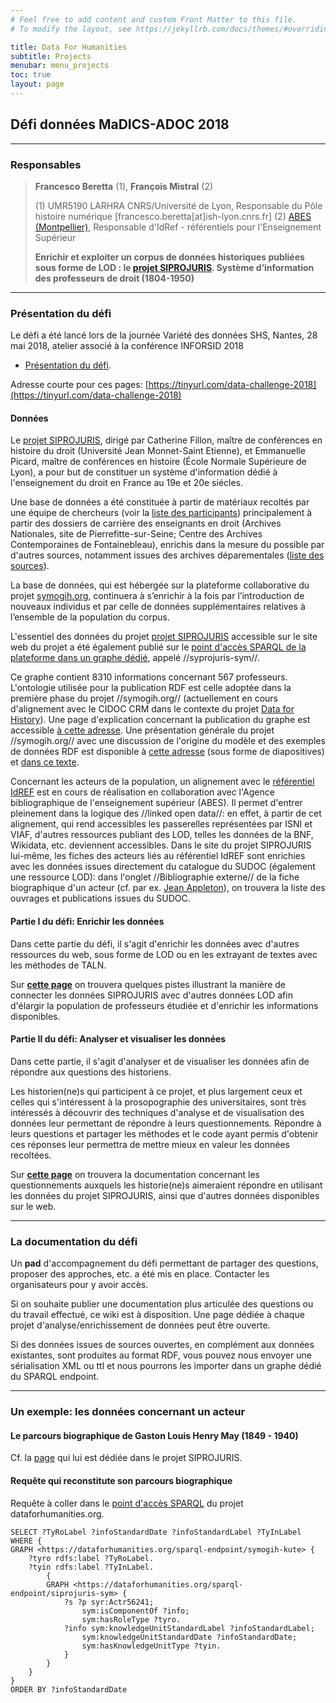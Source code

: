 ```yaml
---
# Feel free to add content and custom Front Matter to this file.
# To modify the layout, see https://jekyllrb.com/docs/themes/#overriding-theme-defaults

title: Data For Humanities
subtitle: Projects
menubar: menu_projects
toc: true
layout: page
---
```


## Défi données MaDICS-ADOC 2018

------------------------------------------

### Responsables

> **Francesco Beretta** (1), **François Mistral** (2)
>
> (1) UMR5190 LARHRA CNRS/Université de Lyon, Responsable du Pôle histoire numérique [francesco.beretta[at]ish-lyon.cnrs.fr]    (2) [ABES (Montpellier)](http://www.abes.fr/), Responsable d'IdRef - référentiels pour l'Enseignement Supérieur
>
> __Enrichir et exploiter un corpus de données historiques publiées sous forme de LOD : le [projet SIPROJURIS](http://siprojuris.symogih.org). Système d’information des professeurs de droit (1804-1950)__

------------------------------------------

### Présentation du défi

Le défi a été lancé lors de la journée Variété des données SHS, Nantes, 28 mai 2018, atelier associé à la conférence INFORSID 2018

* [Présentation du défi](http://eric.univ-lyon2.fr/adoc#).

Adresse courte pour ces pages: [https://tinyurl.com/data-challenge-2018](https://tinyurl.com/data-challenge-2018)

#### Données

Le [projet SIPROJURIS](http://siprojuris.symogih.org/), dirigé par Catherine Fillon, maître de conférences en histoire du droit (Université Jean Monnet-Saint Etienne), et Emmanuelle Picard, maître de conférences en histoire (École Normale Supérieure de Lyon), a pour but de constituer un système d'information dédié à l'enseignement du droit en France au 19e et 20e siécles.

Une base de données a été constituée à partir de matériaux recoltés par une équipe de chercheurs (voir la [liste des participants](http://siprojuris.symogih.org/siprojuris/contributeurs)) principalement à partir des dossiers de carrière des enseignants en droit (Archives Nationales, site de Pierrefitte-sur-Seine; Centre des Archives Contemporaines de Fontainebleau), enrichis dans la mesure du possible par d'autres sources, notamment issues des archives déparementales ([liste des sources](http://siprojuris.symogih.org/siprojuris/sources-depouillees)).

La base de données, qui est hébergée sur la plateforme collaborative du projet [symogih.org](http://symogih.org), continuera à s’enrichir à la fois par l’introduction de nouveaux individus et par celle de données supplémentaires relatives à l’ensemble de la population du corpus. 

L'essentiel des données du projet [projet SIPROJURIS](http://siprojuris.symogih.org/) accessible sur le site web du projet a été également publié sur le [point d'accès SPARQL de la plateforme dans un graphe dédié](http://symogih.org/graph/siprojuris-sym), appelé //syprojuris-sym//.

Ce graphe contient 8310 informations concernant 567 professeurs. L'ontologie utilisée pour la publication RDF est celle adoptée dans la première phase du projet //symogih.org// (actuellement en cours d'alignement avec le CIDOC CRM dans le contexte du projet [Data for History](http://dataforhistory.org/)). Une page d'explication concernant la publication du graphe est accessible [à cette adresse](http://symogih.org/graph/siprojuris-sym). Une présentation générale du projet //symogih.org// avec une discussion de l'origine du modèle et des exemples de données RDF est disponible à [cette adresse](https://halshs.archives-ouvertes.fr/halshs-01253226) (sous forme de diapositives) et [dans ce texte](https://halshs.archives-ouvertes.fr/halshs-01559816).

Concernant les acteurs de la population, un alignement avec le [référentiel IdREF](https://www.idref.fr/) est en cours de réalisation en collaboration avec l'Agence bibliographique de l'enseignement supérieur (ABES). Il permet d'entrer pleinement dans la logique des //linked open data//: en effet, à partir de cet alignement, qui rend accessibles les passerelles représentées par ISNI et VIAF, d'autres ressources publiant des LOD, telles les données de la BNF, Wikidata, etc. deviennent accessibles. Dans le site du projet SIPROJURIS lui-même, les fiches des acteurs liés au référentiel IdREF sont enrichies avec les données issues directement du catalogue du SUDOC (également une ressource LOD): dans l'onglet //Bibliographie externe// de la fiche biographique d'un acteur (cf. par ex. [Jean Appleton](http://siprojuris.symogih.org/siprojuris/enseignant/44317)), on trouvera la liste des ouvrages et publications issues du SUDOC.

#### Partie I du défi: Enrichir les données

Dans cette partie du défi, il s'agit d'enrichir les données avec d'autres ressources du web, sous forme de LOD ou en les extrayant de textes avec les méthodes de TALN.

Sur **[cette page](siprojuris:enrichir_les_donnes_avec_LOD)** on trouvera quelques pistes illustrant la manière de connecter les données SIPROJURIS avec d'autres données LOD afin d'élargir la population de professeurs étudiée et d'enrichir les informations disponibles.

#### Partie II du défi: Analyser et visualiser les données

Dans cette partie, il s'agit d'analyser et de visualiser les données afin de répondre aux questions des historiens.

Les historien(ne)s qui participent à ce projet, et plus largement ceux et celles qui s'intéressent à la prosopographie des universitaires, sont très intéressés à découvrir des techniques d'analyse et de visualisation des données leur permettant de répondre à leurs questionnements. Répondre à leurs questions et partager les méthodes et le code ayant permis d'obtenir ces réponses leur permettra de mettre mieux en valeur les données recoltées.

Sur **[cette page](siprojuris:defi_donnees_2018_questions_historiens)** on trouvera la documentation concernant les questionnements auxquels les historie(ne)s aimeraient répondre en utilisant les données du projet SIPROJURIS, ainsi que d'autres données disponibles sur le web.

----------------------------------------------------------

### La documentation du défi

Un **pad** d'accompagnement du défi permettant de partager des questions, proposer des approches, etc. a été mis en place. Contacter les organisateurs pour y avoir accès.

Si on souhaite publier une documentation plus articulée des questions ou du travail effectué, ce wiki est à disposition. Une page dédiée à chaque projet d'analyse/enrichissement de données peut être ouverte.

Si des données issues de sources ouvertes, en complément aux données existantes, sont produites au format RDF, vous pouvez nous envoyer une sérialisation XML ou ttl et nous pourrons les importer dans un graphe dédié du SPARQL endpoint.

----------------------------------------------------------

### Un exemple: les données concernant un acteur


#### Le parcours biographique de Gaston Louis Henry May (1849 - 1940)

Cf. la [page](http://siprojuris.symogih.org/siprojuris/enseignant/56241) qui lui est dédiée dans le projet SIPROJURIS.

#### Requête qui reconstitute son parcours biographique

Requête à coller dans le [point d'accès SPARQL](https://dataforhumanities.abes.fr/sparql) du projet dataforhumanities.org.

```sparql
SELECT ?TyRoLabel ?infoStandardDate ?infoStandardLabel ?TyInLabel
WHERE {
GRAPH <https://dataforhumanities.org/sparql-endpoint/symogih-kute> {
    ?tyro rdfs:label ?TyRoLabel.
    ?tyin rdfs:label ?TyInLabel.
        {
        GRAPH <https://dataforhumanities.org/sparql-endpoint/siprojuris-sym> {
            ?s ?p syr:Actr56241;
                sym:isComponentOf ?info;
                sym:hasRoleType ?tyro.
            ?info sym:knowledgeUnitStandardLabel ?infoStandardLabel;
                sym:knowledgeUnitStandardDate ?infoStandardDate;
                sym:hasKnowledgeUnitType ?tyin.
            }
        }
    }
}
ORDER BY ?infoStandardDate
```
